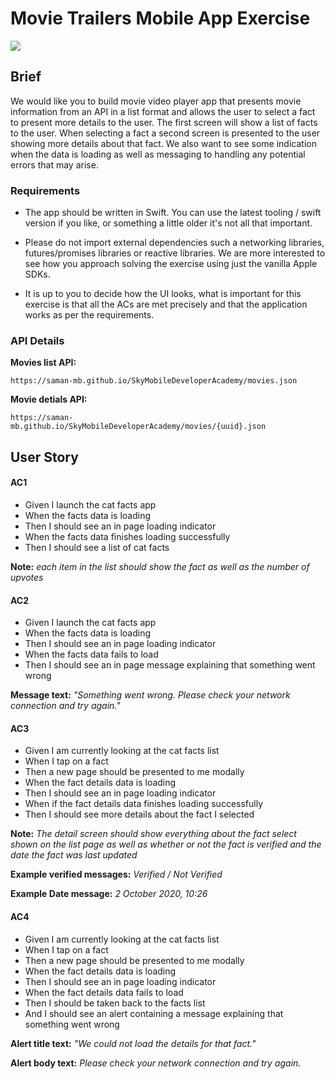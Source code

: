 
# Movie Trailers Mobile App Exercise

![](https://www.latestfreestuff.co.uk/wp-content/uploads/2017/04/Free-Sky-Movie-Worth-£13.99.png)

## Brief

We would like you to build movie video player app that presents movie information from an API in a list format and allows the user to select a fact to present more details to the user. The first screen will show a list of facts to the user. When selecting a fact a second screen is presented to the user showing more details about that fact. We also want to see some indication when the data is loading as well as messaging to handling any potential errors that may arise.

### Requirements

- The app should be written in Swift. You can use the latest tooling / swift version if you like, or something a little older it's not all that important.

- Please do not import external dependencies such a networking libraries, futures/promises libraries or reactive libraries. We are more interested to see how you approach solving the exercise using just the vanilla Apple SDKs.

- It is up to you to decide how the UI looks, what is important for this exercise is that all the ACs are met precisely and that the application works as per the requirements.


### API Details

**Movies list API:**

`https://saman-mb.github.io/SkyMobileDeveloperAcademy/movies.json`

**Movie detials API:**

`https://saman-mb.github.io/SkyMobileDeveloperAcademy/movies/{uuid}.json`

<div style="page-break-after: always;"></div>

## User Story

#### AC1
- Given I launch the cat facts app
- When the facts data is loading
- Then I should see an in page loading indicator
- When the facts data finishes loading successfully
- Then I should see a list of cat facts

**Note:** *each item in the list should show the fact as well as the number of upvotes*

#### AC2
- Given I launch the cat facts app
- When the facts data is loading
- Then I should see an in page loading indicator
- When the facts data fails to load
- Then I should see an in page message explaining that something went wrong

**Message text:** *"Something went wrong. Please check your network connection and try again."*

#### AC3
- Given I am currently looking at the cat facts list
- When I tap on a fact
- Then a new page should be presented to me modally
- When the fact details data is loading
- Then I should see an in page loading indicator
- When if the fact details data finishes loading successfully
- Then I should see more details about the fact I selected

**Note:** *The detail screen should show everything about the fact select shown on the list page as well as whether or not the fact is verified and the date the fact was last updated*

**Example verified messages:** *Verified / Not Verified*

**Example Date message:** *2 October 2020, 10:26*

<div style="page-break-after: always;"></div>

#### AC4
- Given I am currently looking at the cat facts list
- When I tap on a fact
- Then a new page should be presented to me modally
- When the fact details data is loading
- Then I should see an in page loading indicator
- When the fact details data fails to load
- Then I should be taken back to the facts list
- And I should see an alert containing a message explaining that something went wrong

**Alert title text:** *"We could not load the details for that fact."*

**Alert body text:** *Please check your network connection and try again.*
